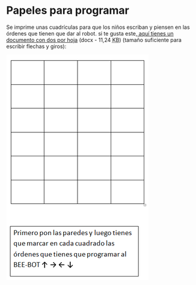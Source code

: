 # Papeles para programar

Se imprime unas cuadrículas para que los niños escriban y piensen en las órdenes que tienen que dar al robot. si te gusta este,[ aquí tienes un documento con dos por hoja](http://aularagon.catedu.es/materialesaularagon2013/BeeBot/M1/plantilla_beebot.docx) (docx - 11,24 <abbr title="KiloBytes" lang="en">KB</abbr>) (tamaño suficiente para escribir flechas y giros):

![](img/img0.3.png)

